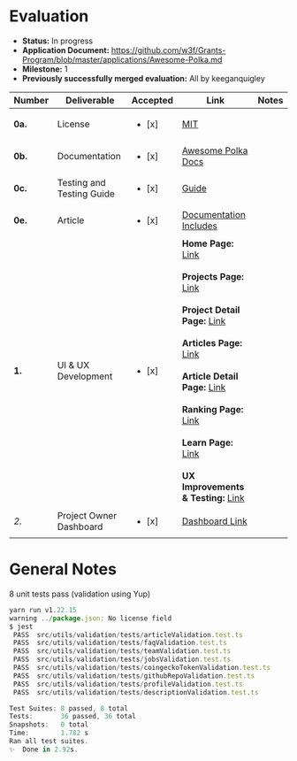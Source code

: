 # Evaluation

- **Status:** In progress
- **Application Document:** https://github.com/w3f/Grants-Program/blob/master/applications/Awesome-Polka.md
- **Milestone:** 1
- **Previously successfully merged evaluation:** All by keeganquigley


| Number | Deliverable | Accepted | Link | Notes |
| ------------- | ------------- | ------------- | ------------- | ------------- |
| **0a.** | License | <ul><li>[x] </li></ul> | [MIT](https://github.com/tolgayayci/awesome-polka/blob/dev/LICENSE) | |
| **0b.** | Documentation | <ul><li>[x] </li></ul> | [Awesome Polka Docs](https://docs.awesomepolka.org/docs/awesome-polka/getting-started) | |
| **0c.** | Testing and Testing Guide | <ul><li>[x] </li></ul> | [Guide](https://docs.awesomepolka.org/docs/technical-details/testing) | |
| **0e.** | Article | <ul><li>[x] </li></ul> | [Documentation Includes](https://docs.awesomepolka.org/docs/awesome-polka/getting-started) | |
| **1.** | UI & UX Development | <ul><li>[x] </li></ul> | **Home Page:** [Link](https://awesomepolka.org) <br /><br /> **Projects Page:**  [Link](https://awesomepolka.org/projects)</br></br>**Project Detail Page:**  [Link](https://awesomepolka.org/projects/awesome-polka)<br /></br>**Articles Page:**  [Link](https://awesomepolka.org/articles)<br /></br>**Article Detail Page:**  [Link](https://awesomepolka.org/articles/09885b15-3a16-478f-aa2f-d6929d2f05c8)<br /></br>**Ranking Page:** [Link](https://awesomepolka.org/ranking)</br></br> **Learn Page:** [Link](https://awesomepolka.org/learn)</br></br> **UX Improvements & Testing:**  [Link](https://docs.awesomepolka.org/docs/technical-details/testing)|
| *2.* | Project Owner Dashboard  | <ul><li>[x] </li></ul> | [Dashboard Link](https://awesomepolka.org/dashboard/project) | |

# General Notes

8 unit tests pass (validation using Yup)
```js
yarn run v1.22.15
warning ../package.json: No license field
$ jest
 PASS  src/utils/validation/tests/articleValidation.test.ts
 PASS  src/utils/validation/tests/faqValidation.test.ts
 PASS  src/utils/validation/tests/teamValidation.test.ts
 PASS  src/utils/validation/tests/jobsValidation.test.ts
 PASS  src/utils/validation/tests/coingeckoTokenValidation.test.ts
 PASS  src/utils/validation/tests/githubRepoValidation.test.ts
 PASS  src/utils/validation/tests/profileValidation.test.ts
 PASS  src/utils/validation/tests/descriptionValidation.test.ts

Test Suites: 8 passed, 8 total
Tests:       36 passed, 36 total
Snapshots:   0 total
Time:        1.782 s
Ran all test suites.
✨  Done in 2.92s.
```

